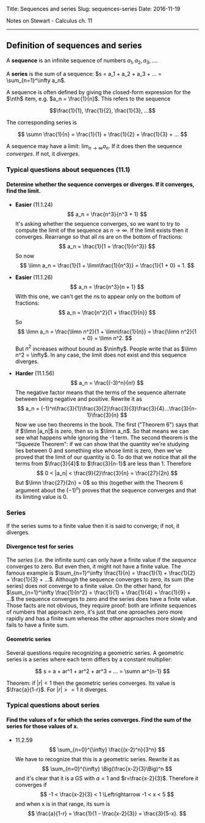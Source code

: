 Title: Sequences and series
Slug: sequences-series
Date: 2016-11-19

<style type="text/css">
body {color: black;}
</style>

$$
\newcommand{\i}{\mathbf{i}}
\newcommand{\j}{\mathbf{j}}
\newcommand{\cvec}[2]{\begin{pmatrix}#1\\#2\end{pmatrix}}
\newcommand{\mat}[4]{\begin{bmatrix}#1 & #2\\#3 & #4\\ \end{bmatrix}}
\newcommand{\scvec}[2]{\tiny{\cvec{#1}{#2}}}
\newcommand{\smat}[4]{\tiny{\mat{#1}{#2}{#3}{#4}}}
\newcommand{\nth}{n^{\text{th}}}
\newcommand{\sumn}{\sum_{n=1}^{\infty}}
\newcommand{\limn}{\lim\limits_{n \to \infty}}
\newcommand{\ninfty}{n \rightarrow \infty}
$$

Notes on Stewart - Calculus ch. 11

-------------------------------------

## Definition of sequences and series

A **sequence** is an infinite sequence of numbers $a_1, a_2, a_3, ...$.

A **series** is the sum of a sequence: $s = a_1 + a_2 + a_3 + ... = \sum_{n=1}^\infty a_n$.

A sequence is often defined by giving the closed-form expression for the $\nth$ item, e.g. $a_n = \frac{1}{n}$. This refers to the sequence

$$\frac{1}{1}, \frac{1}{2}, \frac{1}{3}, ...$$

The corresponding series is

$$
\sumn \frac{1}{n} = \frac{1}{1} + \frac{1}{2} + \frac{1}{3} + ...
$$

A sequence may have a limit: $\lim_{n \rightarrow \infty} a_n$. If it does then the sequence *converges*. If not, it *diverges*.

### Typical questions about sequences (11.1)


#### Determine whether the sequence converges or diverges. If it converges, find the limit.

- **Easier** (11.1.24)
  $$
  a_n = \frac{n^3}{n^3 + 1}
  $$
  It's asking whether the sequence converges, so we want to try to compute the limit of the sequence as $n \rightarrow \infty$. If the limit exists then it converges. Rearrange so that all $n$s are on the bottom of fractions:
  $$
  a_n = \frac{1}{1 + \frac{1}{n^3}}
  $$
  So now
  $$
  \limn a_n = \frac{1}{1 + \limn\frac{1}{n^3}} = \frac{1}{1 + 0} = 1.
  $$

- **Easier** (11.1.26)
  $$
  a_n = \frac{n^3}{n + 1}
  $$
  With this one, we can't get the $n$s to appear only on the bottom of fractions:
  $$
  a_n = \frac{n^2}{1 + \frac{1}{n}}
  $$
  So
  $$
  \limn a_n = \frac{\limn n^2}{1 + \limn\frac{1}{n}} = \frac{\limn n^2}{1 + 0} = \limn n^2.
  $$
  But $n^2$ increases without bound as $\ninfty$. People write that as $\limn n^2 = \infty$. In any case, the limit does not exist and this sequence diverges.

- **Harder** (11.1.56)
  $$
  a_n = \frac{(-3)^n}{n!}
  $$
  The negative factor means that the terms of the sequence alternate between being negative and positive. Rewrite it as
  $$
  a_n = (-1)^n\frac{3}{1}\frac{3}{2}\frac{3}{3}\frac{3}{4}...\frac{3}{n-1}\frac{3}{n}
  $$
  Now we use two theorems in the book. The first ("Theorem 6") says that if $\limn |a_n|$ is zero, then so is $\limn a_n$. So that means we can see what happens while ignoring the -1 term. The second theorem is the "Squeeze Theorem": if we can show that the quantity we're studying lies between 0 and something else whose limit is zero, then we've proved that the limit of our quantity is 0. To do that we notice that all the terms from $\frac{3}{4}$ to $\frac{3}{n-1}$ are less than 1. Therefore
  $$
  0 < |a_n| < \frac{9}{2}\frac{3}{n} = \frac{27}{2n}
  $$
  But $\limn \frac{27}{2n} = 0$ so this (together with the Theorem 6 argument about the $(-1)^n$) proves that the sequence converges and that its limiting value is 0.

### Series

If the series sums to a finite value then it is said to converge; if not, it diverges.

#### Divergence test for series
The *series* (i.e. the infinite sum) can only have a finite value if the *sequence* converges to zero. But even then, it might not have a finite value. The famous example is $\sum_{n=1}^\infty \frac{1}{n} = \frac{1}{1} + \frac{1}{2} + \frac{1}{3} + ...$. Although the sequence converges to zero, its sum (the series) does not converge to a finite value. On the other hand, for $\sum_{n=1}^\infty \frac{1}{n^2} = \frac{1}{1} + \frac{1}{4} + \frac{1}{9} + ...$ the sequence converges to zero and the series does have a finite value. Those facts are not obvious, they require proof: both are infinite sequences of numbers that approach zero, it's just that one aproaches zero more rapidly and has a finite sum whereas the other approaches more slowly and fails to have a finite sum.

#### Geometric series
Several questions require recognizing a geometric series. A geometric series is a series where each term differs by a constant multiplier:

$$
s = a + ar^1 + ar^2 + ar^3 + ... = \sumn ar^{n-1}
$$

Theorem: if $|r| < 1$ then the geometric series converges. Its value is $\frac{a}{1-r}$. For $|r| >= 1$ it diverges.

### Typical questions about series

#### Find the values of x for which the series converges. Find the sum of the series for those values of x.

- 11.2.59
  $$
  \sum_{n=0}^{\infty} \frac{(x-2)^n}{3^n}
  $$
  We have to recognize that this is a geometric series. Rewrite it as
  $$
  \sum_{n=0}^{\infty} \Big(\frac{x-2}{3}\Big)^n
  $$
  and it's clear that it is a GS with $a=1$ and $r=\frac{x-2}{3}$. Therefore it converges if
  $$
  -1 < \frac{x-2}{3} < 1 \Leftrightarrow -1 < x < 5
  $$
  and when x is in that range, its sum is
  $$
  \frac{a}{1-r} = \frac{1}{1 - \frac{x-2}{3}} = \frac{3}{5-x}.
  $$
